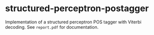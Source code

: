 # structured-perceptron-postagger
Implementation of a structured perceptron POS tagger with Viterbi decoding. See ```report.pdf``` for documentation. 
